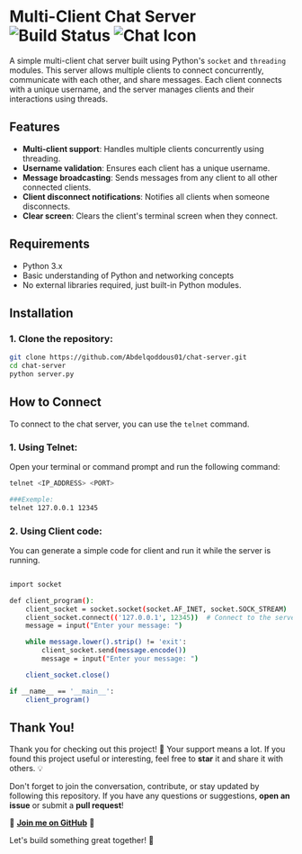 # Multi-Client Chat Server ![Build Status](https://img.shields.io/badge/build-passing-brightgreen) ![Chat Icon](https://img.icons8.com/ios/50/chat.png)


A simple multi-client chat server built using Python's `socket` and `threading` modules. This server allows multiple clients to connect concurrently, communicate with each other, and share messages. Each client connects with a unique username, and the server manages clients and their interactions using threads.

## Features

- **Multi-client support**: Handles multiple clients concurrently using threading.
- **Username validation**: Ensures each client has a unique username.
- **Message broadcasting**: Sends messages from any client to all other connected clients.
- **Client disconnect notifications**: Notifies all clients when someone disconnects.
- **Clear screen**: Clears the client's terminal screen when they connect.

## Requirements

- Python 3.x
- Basic understanding of Python and networking concepts
- No external libraries required, just built-in Python modules.

## Installation

### 1. Clone the repository:

   ```bash
   git clone https://github.com/Abdelqoddous01/chat-server.git
   cd chat-server
   python server.py
   ```

## How to Connect

To connect to the chat server, you can use the `telnet` command. 

### 1. Using Telnet:

Open your terminal or command prompt and run the following command:

```bash
telnet <IP_ADDRESS> <PORT>

###Exemple:
telnet 127.0.0.1 12345
```

### 2. Using Client code:
You can generate a simple code for client and run it while the server is running.

```bash

import socket

def client_program():
    client_socket = socket.socket(socket.AF_INET, socket.SOCK_STREAM)
    client_socket.connect(('127.0.0.1', 12345))  # Connect to the server
    message = input("Enter your message: ")

    while message.lower().strip() != 'exit':
        client_socket.send(message.encode())
        message = input("Enter your message: ")

    client_socket.close()

if __name__ == '__main__':
    client_program()

```

## Thank You!

Thank you for checking out this project! 🙌 Your support means a lot. If you found this project useful or interesting, feel free to **star** it and share it with others. 💡

Don't forget to join the conversation, contribute, or stay updated by following this repository. If you have any questions or suggestions, **open an issue** or submit a **pull request**!

🌟 **[Join me on GitHub](https://github.com/Abdelqoddous01)** 🌟

Let's build something great together! 🚀